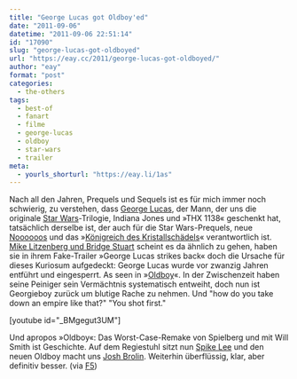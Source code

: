 ```yaml
---
title: "George Lucas got Oldboy'ed"
date: "2011-09-06"
datetime: "2011-09-06 22:51:14"
id: "17090"
slug: "george-lucas-got-oldboyed"
url: "https://eay.cc/2011/george-lucas-got-oldboyed/"
author: "eay"
format: "post"
categories:
  - the-others
tags:
  - best-of
  - fanart
  - filme
  - george-lucas
  - oldboy
  - star-wars
  - trailer
meta:
  - yourls_shorturl: "https://eay.li/1as"
---
```


Nach all den Jahren, Prequels und Sequels ist es für mich immer noch schwierig, zu verstehen, dass [George Lucas](//eay.cc/tag/george-lucas/), der Mann, der uns die originale [Star Wars](//eay.cc/tag/star-wars/)\-Trilogie, Indiana Jones und »THX 1138« geschenkt hat, tatsächlich derselbe ist, der auch für die Star Wars-Prequels, neue [Noooooos](http://www.crackajack.de/2011/08/31/my-united-states-of-star-wars-bluray-noooooofuckingway/) und das »[Königreich des Kristallschädels](//eay.cc/2008/shooting-guys-in-the-dick-is-not-cool/)« verantwortlich ist. [Mike Litzenberg und Bridge Stuart](http://www.slickgigolo.com/) scheint es da ähnlich zu gehen, haben sie in ihrem Fake-Trailer »George Lucas strikes back« doch die Ursache für dieses Kuriosum aufgedeckt: George Lucas wurde vor zwanzig Jahren entführt und eingesperrt. As seen in »[Oldboy](http://de.wikipedia.org/wiki/Oldboy)«. In der Zwischenzeit haben seine Peiniger sein Vermächtnis systematisch entweiht, doch nun ist Georgieboy zurück um blutige Rache zu nehmen. Und "how do you take down an empire like that?" "You shot first."

\[youtube id="\_BMgegut3UM"\]

Und apropos »Oldboy«: Das Worst-Case-Remake von Spielberg und mit Will Smith ist Geschichte. Auf dem Regiestuhl sitzt nun [Spike Lee](http://www.imdb.com/name/nm0000490/) und den neuen Oldboy macht uns [Josh Brolin](http://www.imdb.com/name/nm0000982/). Weiterhin überflüssig, klar, aber definitiv besser. (via [F5](http://www.fuenf-filmfreunde.de/2011/08/30/josh-brolin-fur-oldboy-remake/))

